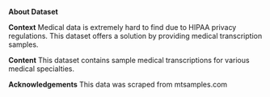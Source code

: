 **About Dataset**

**Context**
Medical data is extremely hard to find due to HIPAA privacy regulations. This dataset offers a solution by providing medical transcription samples.

**Content**
This dataset contains sample medical transcriptions for various medical specialties.

**Acknowledgements**
This data was scraped from mtsamples.com


